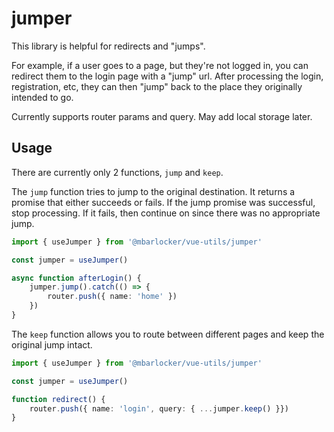 # jumper

This library is helpful for redirects and "jumps".

For example, if a user goes to a page, but they're not logged in, you can redirect them to the login page
with a "jump" url. After processing the login, registration, etc, they can then "jump" back to the place
they originally intended to go.

Currently supports router params and query. May add local storage later.

## Usage

There are currently only 2 functions, `jump` and `keep`.

The `jump` function tries to jump to the original destination. It returns a promise that either succeeds or fails.
If the jump promise was successful, stop processing. If it fails, then continue on since there was no appropriate jump.

```typescript
import { useJumper } from '@mbarlocker/vue-utils/jumper'

const jumper = useJumper()

async function afterLogin() {
	jumper.jump().catch(() => {
		router.push({ name: 'home' })
	})
}
```

The `keep` function allows you to route between different pages and keep the original jump intact.

```typescript
import { useJumper } from '@mbarlocker/vue-utils/jumper'

const jumper = useJumper()

function redirect() {
	router.push({ name: 'login', query: { ...jumper.keep() }})
}
```
